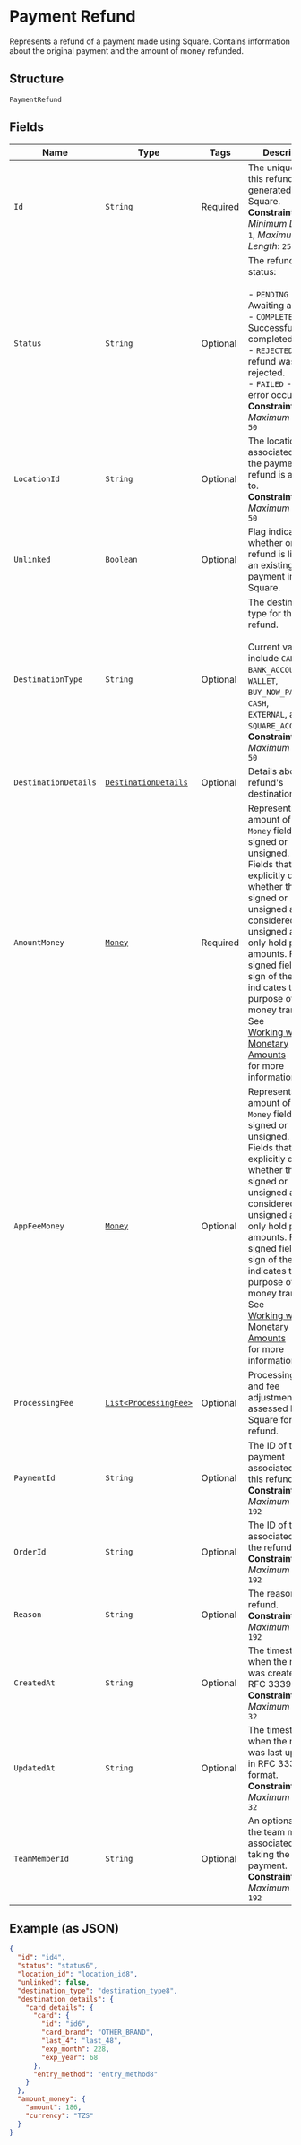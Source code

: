 
# Payment Refund

Represents a refund of a payment made using Square. Contains information about
the original payment and the amount of money refunded.

## Structure

`PaymentRefund`

## Fields

| Name | Type | Tags | Description | Getter |
|  --- | --- | --- | --- | --- |
| `Id` | `String` | Required | The unique ID for this refund, generated by Square.<br>**Constraints**: *Minimum Length*: `1`, *Maximum Length*: `255` | String getId() |
| `Status` | `String` | Optional | The refund's status:<br><br>- `PENDING` - Awaiting approval.<br>- `COMPLETED` - Successfully completed.<br>- `REJECTED` - The refund was rejected.<br>- `FAILED` - An error occurred.<br>**Constraints**: *Maximum Length*: `50` | String getStatus() |
| `LocationId` | `String` | Optional | The location ID associated with the payment this refund is attached to.<br>**Constraints**: *Maximum Length*: `50` | String getLocationId() |
| `Unlinked` | `Boolean` | Optional | Flag indicating whether or not the refund is linked to an existing payment in Square. | Boolean getUnlinked() |
| `DestinationType` | `String` | Optional | The destination type for this refund.<br><br>Current values include `CARD`, `BANK_ACCOUNT`, `WALLET`, `BUY_NOW_PAY_LATER`, `CASH`,<br>`EXTERNAL`, and `SQUARE_ACCOUNT`.<br>**Constraints**: *Maximum Length*: `50` | String getDestinationType() |
| `DestinationDetails` | [`DestinationDetails`](../../doc/models/destination-details.md) | Optional | Details about a refund's destination. | DestinationDetails getDestinationDetails() |
| `AmountMoney` | [`Money`](../../doc/models/money.md) | Required | Represents an amount of money. `Money` fields can be signed or unsigned.<br>Fields that do not explicitly define whether they are signed or unsigned are<br>considered unsigned and can only hold positive amounts. For signed fields, the<br>sign of the value indicates the purpose of the money transfer. See<br>[Working with Monetary Amounts](https://developer.squareup.com/docs/build-basics/working-with-monetary-amounts)<br>for more information. | Money getAmountMoney() |
| `AppFeeMoney` | [`Money`](../../doc/models/money.md) | Optional | Represents an amount of money. `Money` fields can be signed or unsigned.<br>Fields that do not explicitly define whether they are signed or unsigned are<br>considered unsigned and can only hold positive amounts. For signed fields, the<br>sign of the value indicates the purpose of the money transfer. See<br>[Working with Monetary Amounts](https://developer.squareup.com/docs/build-basics/working-with-monetary-amounts)<br>for more information. | Money getAppFeeMoney() |
| `ProcessingFee` | [`List<ProcessingFee>`](../../doc/models/processing-fee.md) | Optional | Processing fees and fee adjustments assessed by Square for this refund. | List<ProcessingFee> getProcessingFee() |
| `PaymentId` | `String` | Optional | The ID of the payment associated with this refund.<br>**Constraints**: *Maximum Length*: `192` | String getPaymentId() |
| `OrderId` | `String` | Optional | The ID of the order associated with the refund.<br>**Constraints**: *Maximum Length*: `192` | String getOrderId() |
| `Reason` | `String` | Optional | The reason for the refund.<br>**Constraints**: *Maximum Length*: `192` | String getReason() |
| `CreatedAt` | `String` | Optional | The timestamp of when the refund was created, in RFC 3339 format.<br>**Constraints**: *Maximum Length*: `32` | String getCreatedAt() |
| `UpdatedAt` | `String` | Optional | The timestamp of when the refund was last updated, in RFC 3339 format.<br>**Constraints**: *Maximum Length*: `32` | String getUpdatedAt() |
| `TeamMemberId` | `String` | Optional | An optional ID of the team member associated with taking the payment.<br>**Constraints**: *Maximum Length*: `192` | String getTeamMemberId() |

## Example (as JSON)

```json
{
  "id": "id4",
  "status": "status6",
  "location_id": "location_id8",
  "unlinked": false,
  "destination_type": "destination_type8",
  "destination_details": {
    "card_details": {
      "card": {
        "id": "id6",
        "card_brand": "OTHER_BRAND",
        "last_4": "last_48",
        "exp_month": 228,
        "exp_year": 68
      },
      "entry_method": "entry_method8"
    }
  },
  "amount_money": {
    "amount": 186,
    "currency": "TZS"
  }
}
```

